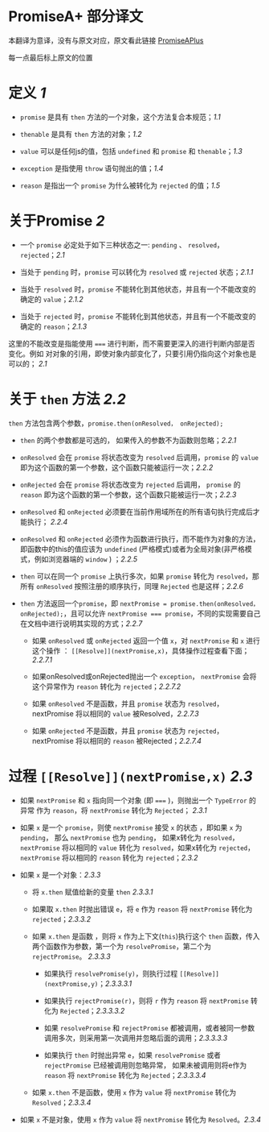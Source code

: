 # PromiseA+ 部分译文

本翻译为意译，没有与原文对应，原文看此链接 [PromiseAPlus](http://promisesaplus.com)

每一点最后标上原文的位置


# 定义 _1_

- `promise` 是具有 `then` 方法的一个对象，这个方法复合本规范；_1.1_

- `thenable` 是具有 `then` 方法的对象；_1.2_

- `value` 可以是任何js的值，包括 `undefined` 和 `promise` 和  `thenable`；_1.3_

- `exception` 是指使用 `throw` 语句抛出的值；_1.4_

- `reason` 是指出一个 `promise` 为什么被转化为 `rejected` 的值；_1.5_


# 关于Promise _2_

- 一个 `promise` 必定处于如下三种状态之一: `pending` 、 `resolved`， `rejected`；_2.1_

- 当处于 `pending` 时，`promise` 可以转化为 `resolved` 或 `rejected` 状态；_2.1.1_ 

- 当处于 `resolved` 时，`promise` 不能转化到其他状态，并且有一个不能改变的确定的 `value`；_2.1.2_ 

- 当处于 `rejected` 时，`promise` 不能转化到其他状态，并且有一个不能改变的确定的 `reason`；_2.1.3_ 

这里的不能改变是指能使用 `===` 进行判断，而不需要更深入的进行判断内部是否变化。例如 对对象的引用，即使对象内部变化了，只要引用仍指向这个对象也是可以的； _2.1_


# 关于 `then` 方法 _2.2_

`then` 方法包含两个参数，`promise.then(onResolved， onRejected);`

- `then` 的两个参数都是可选的， 如果传入的参数不为函数则忽略；_2.2.1_ 

- `onResolved` 会在 `promise` 将状态改变为 `resolved` 后调用，`promise` 的 `value` 即为这个函数的第一个参数，这个函数只能被运行一次；_2.2.2_

- `onRejected` 会在 `promise` 将状态改变为  `rejected` 后调用， `promise` 的 `reason` 即为这个函数的第一个参数，这个函数只能被运行一次；_2.2.3_

- `onResolved` 和 `onRejected` 必须要在当前作用域所在的所有语句执行完成后才能执行； _2.2.4_

- `onResolved` 和 `onRejected` 必须作为函数进行执行，而不能作为对象的方法，即函数中的this的值应该为 `undefined` (严格模式)或者为全局对象(非严格模式，例如浏览器端的 `window` ) ；_2.2.5_

- `then` 可以在同一个 `promise` 上执行多次，如果 `promise` 转化为 `resolved`，那所有 `onResolved` 按照注册的顺序执行，同理  `Rejected` 也是这样；_2.2.6_

- `then` 方法返回一个`promise`，即 `nextPromise = promise.then(onResolved， onRejected);`，且可以允许 `nextPromise === promise`，不同的实现需要自己在文档中进行说明其实现的方式；_2.2.7_
 
	- 如果 `onResolved` 或 `onRejected` 返回一个值 `x`，对 `nextPromise` 和 `x` 进行这个操作 ： `[[Resolve]](nextPromise,x)`，具体操作过程查看下面；_2.2.7.1_
 
	- 如果onResolved或onRejected抛出一个 `exception`， `nextPromise` 会将这个异常作为 `reason` 转化为 `rejected`；_2.2.7.2_
 
	- 如果 `onResolved` 不是函数，并且 `promise` 状态为 `resolved`，nextPromise 将以相同的 `value` 被Resolved，_2.2.7.3_
 
	- 如果 `onRejected` 不是函数，并且 `promise` 状态为 `rejected`，nextPromise 将以相同的 `reason` 被Rejected；_2.2.7.4_


# 过程 `[[Resolve]](nextPromise,x)`  _2.3_

- 如果 `nextPromise` 和 `x` 指向同一个对象 (即 `===` )，则抛出一个 `TypeError` 的异常 作为 `reason`，将 `nextPromise` 转化为  `Rejected`； _2.3.1_

- 如果 `x` 是一个 `promise`，则使 `nextPromise` 接受 `x` 的状态 ，即如果 `x` 为 `pending`， 那么 `nextPromise` 也为  `pending`， 如果x转化为  `resolved`，`nextPromise` 将以相同的 `value` 转化为  `resolved`，如果x转化为 `rejected`， `nextPromise` 将以相同的 `reason` 转化为 `rejected`；_2.3.2_

- 如果 `x` 是一个对象：_2.3.3_

	- 将 `x.then` 赋值给新的变量 `then`  _2.3.3.1_

	- 如果取 `x.then` 时抛出错误 `e`，将 `e` 作为 `reason` 将 `nextPromise` 转化为  `rejected`；_2.3.3.2_

	- 如果 `x.then` 是函数 ，则将 `x` 作为上下文(`this`)执行这个 `then` 函数，传入两个函数作为参数，第一个为 `resolvePromise`，第二个为 `rejectPromise`。 _2.3.3.3_

		- 如果执行 `resolvePromise(y)`，则执行过程 `[[Resolve]](nextPromise,y)`；_2.3.3.3.1_
 
		- 如果执行 `rejectPromise(r)`，则将 `r` 作为 `reason` 将 `nextPromise` 转化为 `Rejected`；_2.3.3.3.2_
 
		- 如果 `resolvePromise` 和 `rejectPromise` 都被调用，或者被同一参数调用多次，则采用第一次调用并忽略后面的调用；_2.3.3.3.3_
 
		- 如果执行 `then` 时抛出异常 `e`，如果 `resolvePromise` 或者 `rejectPromise` 已经被调用则忽略异常， 如果未被调用则将e作为 `reason` 将 `nextPromise` 转化为 `Rejected`；_2.3.3.3.4_

	- 如果 `x.then` 不是函数，使用 `x` 作为 `value` 将 `nextPromise` 转化为 `Resolved`；_2.3.3.4_

- 如果 `x` 不是对象，使用 `x` 作为 `value` 将 `nextPromise` 转化为 `Resolved`。_2.3.4_












